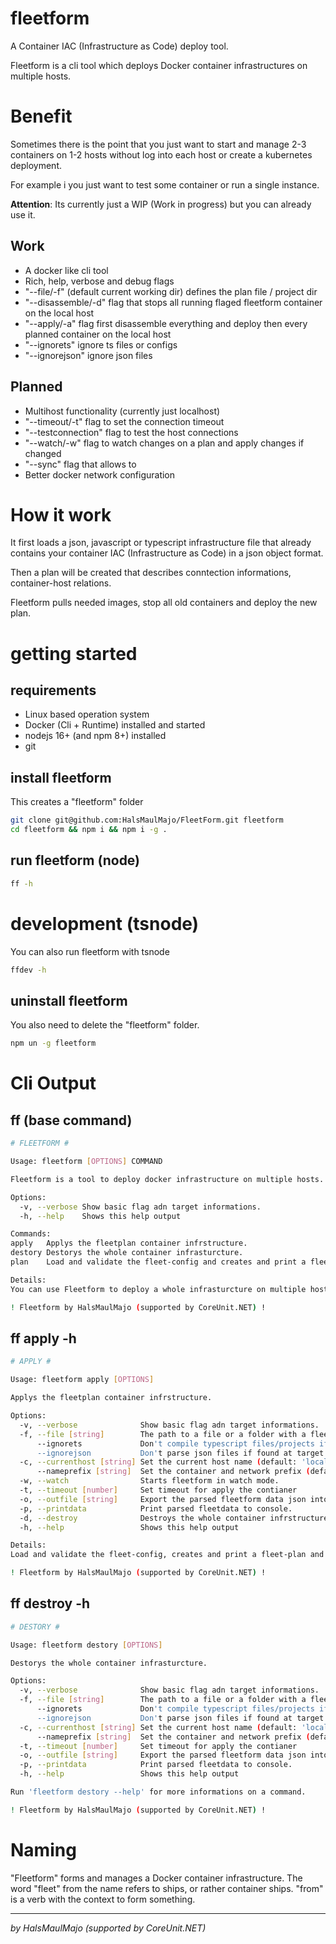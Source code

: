 # fleetform

A Container IAC (Infrastructure as Code) deploy tool.

Fleetform is a cli tool which deploys Docker container infrastructures on multiple hosts.   

# Benefit

Sometimes there is the point that you just want to start and manage 2-3 containers on 1-2 hosts without log into each host or create a kubernetes deployment.

For example i you just want to test some container or run a single instance.

**Attention**: Its currently just a WIP (Work in progress) but you can already use it. 

## Work
 - A docker like cli tool
 - Rich, help, verbose and debug flags
 - "--file/-f" (default current working dir) defines the plan file / project dir
 - "--disassemble/-d" flag that stops all running flaged fleetform container on the local host
 - "--apply/-a" flag first disassemble everything and deploy then every planned container on the local host
 - "--ignorets" ignore ts files or configs
 - "--ignorejson" ignore json files

## Planned
 - Multihost functionality (currently just localhost)
 - "--timeout/-t" flag to set the connection timeout
 - "--testconnection" flag to test the host connections
 - "--watch/-w" flag to watch changes on a plan and apply changes if changed
 - "--sync" flag that allows to 
 - Better docker network configuration

# How it work

It first loads a json, javascript or typescript infrastructure file that already contains your container IAC (Infrastructure as Code) in a json object format.  

Then a plan will be created that describes conntection informations, container-host relations.

Fleetform pulls needed images, stop all old containers and deploy the new plan.

# getting started

## requirements
 - Linux based operation system
 - Docker (Cli + Runtime) installed and started
 - nodejs 16+ (and npm 8+) installed
 - git

## install fleetform
This creates a "fleetform" folder
```sh
git clone git@github.com:HalsMaulMajo/FleetForm.git fleetform
cd fleetform && npm i && npm i -g .
```

## run fleetform (node)
```sh
ff -h
```

# development (tsnode)
You can also run fleetform with tsnode
```sh
ffdev -h
```

## uninstall fleetform
You also need to delete the "fleetform" folder.
```sh
npm un -g fleetform
```

# Cli Output

## ff (base command)
```sh
# FLEETFORM #

Usage: fleetform [OPTIONS] COMMAND

Fleetform is a tool to deploy docker infrastructure on multiple hosts.

Options:
  -v, --verbose Show basic flag adn target informations.
  -h, --help    Shows this help output

Commands:
apply   Applys the fleetplan container infrstructure.
destory Destorys the whole container infrasturcture.
plan    Load and validate the fleet-config and creates and print a fleet-plan.

Details:
You can use Fleetform to deploy a whole infrasturcture on multiple host/servers with one command.

! Fleetform by HalsMaulMajo (supported by CoreUnit.NET) !
```

## ff apply -h
```sh
# APPLY #

Usage: fleetform apply [OPTIONS]

Applys the fleetplan container infrstructure.

Options:
  -v, --verbose              Show basic flag adn target informations.
  -f, --file [string]        The path to a file or a folder with a fleet.json, js or ts file!
      --ignorets             Don't compile typescript files/projects if found at target file/folder.
      --ignorejson           Don't parse json files if found at target file.
  -c, --currenthost [string] Set the current host name (default: 'local').
      --nameprefix [string]  Set the container and network prefix (default: 'ff-').
  -w, --watch                Starts fleetform in watch mode.
  -t, --timeout [number]     Set timeout for apply the contianer
  -o, --outfile [string]     Export the parsed fleetform data json into a file.
  -p, --printdata            Print parsed fleetdata to console.
  -d, --destroy              Destroys the whole container infrstructure before creating it.
  -h, --help                 Shows this help output

Details:
Load and validate the fleet-config, creates and print a fleet-plan and test the defined host connections.

! Fleetform by HalsMaulMajo (supported by CoreUnit.NET) !
```

## ff destroy -h
```sh
# DESTORY #

Usage: fleetform destory [OPTIONS]

Destorys the whole container infrasturcture.

Options:
  -v, --verbose              Show basic flag adn target informations.
  -f, --file [string]        The path to a file or a folder with a fleet.json, js or ts file!
      --ignorets             Don't compile typescript files/projects if found at target file/folder.
      --ignorejson           Don't parse json files if found at target file.
  -c, --currenthost [string] Set the current host name (default: 'local').
      --nameprefix [string]  Set the container and network prefix (default: 'ff-').
  -t, --timeout [number]     Set timeout for apply the contianer
  -o, --outfile [string]     Export the parsed fleetform data json into a file.
  -p, --printdata            Print parsed fleetdata to console.
  -h, --help                 Shows this help output

Run 'fleetform destory --help' for more informations on a command.

! Fleetform by HalsMaulMajo (supported by CoreUnit.NET) !
```

# Naming

"Fleetform" forms and manages a Docker container infrastructure.
The word "fleet" from the name refers to ships, or rather container ships.
"from" is a verb with the context to form something.

---

*by HalsMaulMajo (supported by CoreUnit.NET)*




